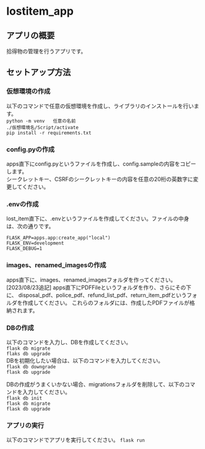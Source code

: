 # lostitem_app
## アプリの概要
拾得物の管理を行うアプリです。

## セットアップ方法
### 仮想環境の作成
以下のコマンドで任意の仮想環境を作成し、ライブラリのインストールを行います。  
`python -m venv   任意の名前`  
`./仮想環境名/Script/activate`  
`pip install -r requirements.txt`

### config.pyの作成
apps直下にconfig.pyというファイルを作成し、config.sampleの内容をコピーします。  
シークレットキー、CSRFのシークレットキーの内容を任意の20桁の英数字に変更してください。

### .envの作成
lost_item直下に、.envというファイルを作成してください。ファイルの中身は、次の通りです。  
```
FLASK_APP=apps.app:create_app("local")
FLASK_ENV=development
FLASK_DEBUG=1
```

### images、renamed_imagesの作成
apps直下に、images、renamed_imagesフォルダを作ってください。
[2023/08/23追記]
apps直下にPDFFileというフォルダを作り、さらにその下に、
disposal_pdf、police_pdf、refund_list_pdf、return_item_pdfというフォルダを作成してください。
これらのフォルダには、作成したPDFファイルが格納されます。


### DBの作成
以下のコマンドを入力し、DBを作成してください。  
`flask db migrate`    
`flaks db upgrade`  
DBを初期化したい場合は、以下のコマンドを入力してください。  
`flask db downgrade`  
`flask db upgrade`  

DBの作成がうまくいかない場合、migrationsフォルダを削除して、以下のコマンドを入力してください。  
`flask db init`  
`flask db migrate`  
`flask db upgrade`  

### アプリの実行
以下のコマンドでアプリを実行してください。
`flask run`
